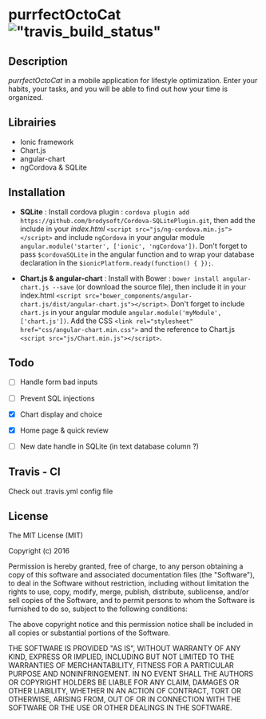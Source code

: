 purrfectOctoCat !["travis_build_status"](https://travis-ci.org/Epsichaos/purrfectOctoCat.svg?branch=master)
===============

Description
-----------
*purrfectOctoCat* in a mobile application for lifestyle optimization. Enter your habits, your tasks, and you will be able to find out how your time is organized.

Librairies
----------

- Ionic framework
- Chart.js
- angular-chart
- ngCordova & SQLite

Installation
------------

- **SQLite** : Install cordova plugin : `cordova plugin add https://github.com/brodysoft/Cordova-SQLitePlugin.git`, then add the include in your *index.html* `<script src="js/ng-cordova.min.js"></script>` and include `ngCordova` in your angular module `angular.module('starter', ['ionic', 'ngCordova'])`. Don't forget to pass `$cordovaSQLite` in the angular function and to wrap your database declaration in the `$ionicPlatform.ready(function() { });`.

- **Chart.js & angular-chart** : Install with Bower : `bower install angular-chart.js --save` (or download the source file), then include it in your index.html `<script src="bower_components/angular-chart.js/dist/angular-chart.js"></script>`. Don't forget to include `chart.js` in your angular module `angular.module('myModule', ['chart.js'])`. Add the CSS `<link rel="stylesheet" href="css/angular-chart.min.css">` and the reference to Chart.js `<script src="js/Chart.min.js"></script>`.

Todo
----

- [ ] Handle form bad inputs
- [ ] Prevent SQL injections
- [x] Chart display and choice
- [x] Home page & quick review
- [ ] New date handle in SQLite (in text database column ?)


Travis - CI
-----------

Check out .travis.yml config file

License
-------

The MIT License (MIT)

Copyright (c) 2016

Permission is hereby granted, free of charge, to any person obtaining a copy
of this software and associated documentation files (the "Software"), to deal
in the Software without restriction, including without limitation the rights
to use, copy, modify, merge, publish, distribute, sublicense, and/or sell
copies of the Software, and to permit persons to whom the Software is
furnished to do so, subject to the following conditions:

The above copyright notice and this permission notice shall be included in all
copies or substantial portions of the Software.

THE SOFTWARE IS PROVIDED "AS IS", WITHOUT WARRANTY OF ANY KIND, EXPRESS OR
IMPLIED, INCLUDING BUT NOT LIMITED TO THE WARRANTIES OF MERCHANTABILITY,
FITNESS FOR A PARTICULAR PURPOSE AND NONINFRINGEMENT. IN NO EVENT SHALL THE
AUTHORS OR COPYRIGHT HOLDERS BE LIABLE FOR ANY CLAIM, DAMAGES OR OTHER
LIABILITY, WHETHER IN AN ACTION OF CONTRACT, TORT OR OTHERWISE, ARISING FROM,
OUT OF OR IN CONNECTION WITH THE SOFTWARE OR THE USE OR OTHER DEALINGS IN THE
SOFTWARE.
